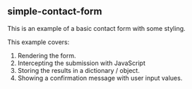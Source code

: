 ## simple-contact-form ##
This is an example of a basic contact form with some styling.

This example covers:
1. Rendering the form.
1. Intercepting the submission with JavaScript
1. Storing the results in a dictionary / object.
1. Showing a confirmation message with user input values.